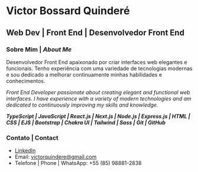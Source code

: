 # Victor Bossard Quinderé

## Web Dev | Front End | Desenvolvedor Front End

### Sobre Mim | *About Me*
Desenvolvedor Front End apaixonado por criar interfaces web elegantes e funcionais. Tenho experiência com uma variedade de tecnologias modernas e sou dedicado a melhorar continuamente minhas habilidades e conhecimentos.

*Front End Developer passionate about creating elegant and functional web interfaces. I have experience with a variety of modern technologies and am dedicated to continuously improving my skills and knowledge.*


 ***TypeScript | JavaScript | React.js | Next.js | Node.js | Express.js | HTML | CSS | EJS | Bootstrap | Chakra UI | Tailwind | Sass | Git | GitHub***


### Contato | Contact
- [LinkedIn](https://www.linkedin.com/in/victorbossard/)
- Email: [victorquindere@gmail.com](mailto:victorquindere@gmail.com)
- Telefone | Phone | WhatsApp: +55 (85) 98881-2838
